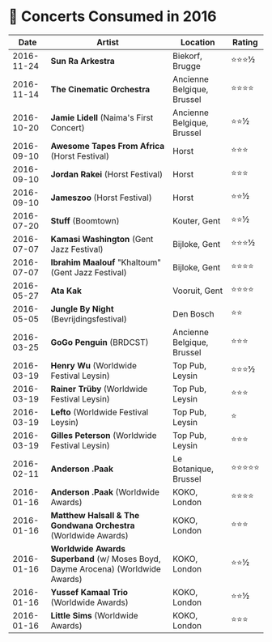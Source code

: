 # 🎤 Concerts Consumed in 2016

| Date | Artist | Location | Rating |
| --- | --- | --- | --- |
| 2016-11-24 | **Sun Ra Arkestra** | Biekorf, Brugge | ⭐️⭐️⭐️½ |
| 2016-11-14 | **The Cinematic Orchestra** | Ancienne Belgique, Brussel | ⭐️⭐️⭐️⭐️ |
| 2016-10-20 | **Jamie Lidell** (Naima's First Concert) | Ancienne Belgique, Brussel | ⭐️⭐️½ |
| 2016-09-10 | **Awesome Tapes From Africa** (Horst Festival) | Horst | ⭐️⭐️⭐️ |
| 2016-09-10 | **Jordan Rakei** (Horst Festival) | Horst | ⭐️⭐️⭐️ |
| 2016-09-10 | **Jameszoo** (Horst Festival) | Horst | ⭐️⭐️½ |
| 2016-07-20 | **Stuff** (Boomtown) | Kouter, Gent | ⭐️⭐️½ |
| 2016-07-07 | **Kamasi Washington** (Gent Jazz Festival) | Bijloke, Gent | ⭐⭐️⭐️½ |
| 2016-07-07 | **Ibrahim Maalouf** "Khaltoum" (Gent Jazz Festival) | Bijloke, Gent | ⭐⭐️⭐️⭐️ |
| 2016-05-27 | **Ata Kak** | Vooruit, Gent | ⭐⭐⭐⭐️ |
| 2016-05-05 | **Jungle By Night** (Bevrijdingsfestival) | Den Bosch | ⭐⭐️ |
| 2016-03-25 | **GoGo Penguin** (BRDCST) | Ancienne Belgique, Brussel | ⭐⭐️⭐️ |
| 2016-03-19 | **Henry Wu** (Worldwide Festival Leysin) | Top Pub, Leysin | ⭐⭐️⭐️½ |
| 2016-03-19 | **Rainer Trüby** (Worldwide Festival Leysin) | Top Pub, Leysin | ⭐⭐️⭐️ |
| 2016-03-19 | **Lefto** (Worldwide Festival Leysin) | Top Pub, Leysin | ⭐ |
| 2016-03-19 | **Gilles Peterson** (Worldwide Festival Leysin) | Top Pub, Leysin | ⭐⭐️⭐️ |
| 2016-02-11 | **Anderson .Paak** | Le Botanique, Brussel | ⭐⭐️⭐️⭐️⭐️ |
| 2016-01-16 | **Anderson .Paak** (Worldwide Awards) | KOKO, London | ⭐⭐️⭐️⭐️ |
| 2016-01-16 | **Matthew Halsall & The Gondwana Orchestra** (Worldwide Awards) | KOKO, London | ⭐⭐️⭐️ |
| 2016-01-16 | **Worldwide Awards Superband** (w/ Moses Boyd, Dayme Arocena) (Worldwide Awards) | KOKO, London | ⭐⭐️½ |
| 2016-01-16 | **Yussef Kamaal Trio** (Worldwide Awards) | KOKO, London | ⭐⭐️½ |
| 2016-01-16 | **Little Sims** (Worldwide Awards) | KOKO, London | ⭐⭐️⭐️ |

